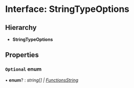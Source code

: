 # Interface: StringTypeOptions

## Hierarchy

* **StringTypeOptions**

## Properties

### `Optional` enum

• **enum**? : *string[] | [FunctionsString](../globals.md#functionsstring)*

